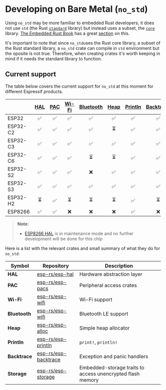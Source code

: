 # Developing on Bare Metal (`no_std`)

Using `no_std` may be more familiar to embedded Rust developers; it does not use `std` (the Rust [`standard`][rust-lib-std] library) but instead uses a subset, the [`core`][rust-lib-core] library. [The Embedded Rust Book][embedded-rust-book] has a great [section][embedded-rust-book-no-std] on this.

It's important to note that since `no_std`uses the Rust core library, a subset of the Rust standard library,  a `no_std` crate can compile in `std` environment but the oposite is not true. Therefore, when creating crates it's worth keeping in mind if it needs the standard library to function.


[embedded-rust-book]: https://docs.rust-embedded.org/
[embedded-rust-book-no-std]: https://docs.rust-embedded.org/book/intro/no-std.html
[rust-lib-core]: https://doc.rust-lang.org/core/index.html
[rust-lib-std]: https://doc.rust-lang.org/std/index.html


## Current support

The table below covers the current support for `no_std` at this moment for different Espressif products.


|          | [HAL][esp-rs/esp-hal] | [PAC][esp-rs/esp-pacs] | [Wi-Fi][esp-rs/esp-wifi] | [Bluetooth][esp-rs/esp-wifi] | [Heap][esp-rs/esp-alloc] | [Println][esp-rs/esp-println] | [Backtrace][esp-rs/esp-backtrace] | [Storage][esp-rs/esp-storage] |
| -------- | :-------------------: | :--------------------: | :----------------------: | :--------------------------: | :----------------------: | :---------------------------: | :-------------------------------: | :---------------------------: |
| ESP32    |           ✅           |           ✅            |            ✅             |              ✅               |            ✅             |               ✅               |                 ✅                 |               ✅               |
| ESP32-C2 |           ✅           |           ✅            |            ✅             |              ✅               |            ⏳             |               ✅               |                 ✅                 |               ✅               |
| ESP32-C3 |           ✅           |           ✅            |            ✅             |              ✅               |            ✅             |               ✅               |                 ✅                 |               ✅               |
| ESP32-C6 |           ✅           |           ✅            |            ✅             |              ⏳               |            ⏳             |               ✅               |                 ✅                 |               ❌               |
| ESP32-S2 |           ✅           |           ✅            |            ✅             |              ❌               |            ✅             |               ✅               |                 ✅                 |               ✅               |
| ESP32-S3 |           ✅           |           ✅            |            ✅             |              ✅               |            ✅             |               ✅               |                 ✅                 |               ✅               |
| ESP32-H2 |           ⏳           |           ✅            |            ⏳             |              ⏳               |            ⏳             |               ✅               |                 ⏳                 |               ⏳               |
| ESP8266  |           ✅           |           ✅            |            ❌             |              ❌               |            ❌             |               ✅               |                 ❌                 |               ❌               |

> **Note**:
>
> - [ESP8266 HAL][esp-rs/esp8266-hal] is in maintenance mode and no further development will be done for this chip

Here is a list with the relevant crates and small summary of what they do for `no_std`:

| Symbol | Repository | Description |
| ------ | ---------- | ----------- |
| **HAL** | [esp-rs/esp-hal] | Hardware abstraction layer |
| **PAC** | [esp-rs/esp-pacs] | Peripheral access crates |
| **Wi-Fi** | [esp-rs/esp-wifi] | Wi-Fi support |
| **Bluetooth** | [esp-rs/esp-wifi] | Bluetooth LE support |
| **Heap** | [esp-rs/esp-alloc] | Simple heap allocator |
| **Println** | [esp-rs/esp-println] | `print!`,  `println!` |
| **Backtrace** | [esp-rs/esp-backtrace] | Exception and panic handlers |
| **Storage**  | [esp-rs/esp-storage] | Embedded-storage traits to access unencrypted flash memory |


[esp-rs/esp-hal]: https://github.com/esp-rs/esp-hal "Hardware abstraction layer"
[esp-rs/esp8266-hal]: https://github.com/esp-rs/esp8266-hal
[esp-rs/esp-pacs]: https://github.com/esp-rs/esp-pacs "Peripheral access crates"
[esp-rs/esp-wifi]: https://github.com/esp-rs/esp-wifi "Wi-Fi and Bluetooth LE support"
[esp-rs/esp-alloc]: https://github.com/esp-rs/esp-alloc "Simple heap allocator"
[esp-rs/esp-println]: https://github.com/esp-rs/esp-println "print!, println!"
[esp-rs/esp-backtrace]: https://github.com/esp-rs/esp-backtrace "Exception and panic handlers"
[esp-rs/esp-storage]: https://github.com/esp-rs/esp-storage "Embedded-storage traits to access unencrypted flash memory"


